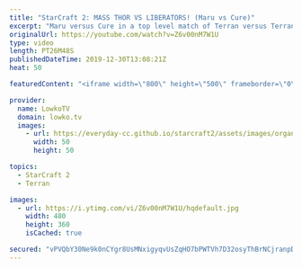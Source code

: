 ```yaml
---
title: "StarCraft 2: MASS THOR VS LIBERATORS! (Maru vs Cure)"
excerpt: "Maru versus Cure in a top level match of Terran versus Terran in StarCraft 2. Maru is the number one Terran in the world, Cure is currently the number one. In this game we see both pro gamers going for a different playstyle. Maru focuses on Mech, Cure focuses on Bio.  Maru starts this game off with a"
originalUrl: https://youtube.com/watch?v=Z6v00nM7W1U
type: video
length: PT26M48S
publishedDateTime: 2019-12-30T13:08:21Z
heat: 50

featuredContent: "<iframe width=\"800\" height=\"500\" frameborder=\"0\" src=\"https://www.youtube.com/embed/Z6v00nM7W1U\" allow=\"accelerometer; autoplay; encrypted-media; gyroscope; picture-in-picture\" allowfullscreen></iframe>"

provider:
  name: LowkoTV
  domain: lowko.tv
  images:
    - url: https://everyday-cc.github.io/starcraft2/assets/images/organizations/lowko.tv-50x50.jpg
      width: 50
      height: 50

topics:
  - StarCraft 2
  - Terran

images:
  - url: https://i.ytimg.com/vi/Z6v00nM7W1U/hqdefault.jpg
    width: 480
    height: 360
    isCached: true

secured: "vPVQbY30Ne9k0nCYgr8UsMNxigyqvUsZqHO7bPWTVh7D32osyThBrNCjranpDRbub65i1iE+jSqY6G3ehy5kewCrlvnByVuI665B4UUWH3OZ/z2ztIi8jfoeVV+ZxlQBK/SZ4cdx6YkzHwxIcnKWrEuGNdoZeeZmb6iK/2WVorkuM3nWdIcPcQ94SBM+c2xBEwoB3usPGXS+yd2JzcPcyStOazOHO0nWoKwIRJXn5+bM4wwN6Y0eZ+RJgaLrky6XUAMePkwp+0tggiRF2o1TP/GknAvNfQHhF/LTyCc67FkqRPa7ybPMnqouI5vAwKn0smKzpLeeRz7DlIacbv6QHIioOjS8dsILVUQs1t3PNbGM3cvdvAah43wv8FF1mCTyGcOS4d+y2550HDPO0VltaoUdAcwBe4CX5tsKemeLB28GjLWKcYR5SbAH2gY3C+12;XFCKBVbZp8bLZMxUal7DNA=="
---
```


